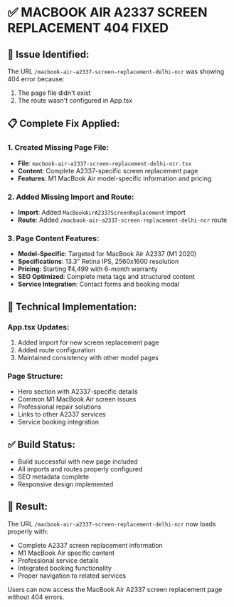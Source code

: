 # ✅ MACBOOK AIR A2337 SCREEN REPLACEMENT 404 FIXED

## 🎯 **Issue Identified:**
The URL `/macbook-air-a2337-screen-replacement-delhi-ncr` was showing 404 error because:
1. The page file didn't exist
2. The route wasn't configured in App.tsx

## 📋 **Complete Fix Applied:**

### **1. Created Missing Page File:**
- **File**: `macbook-air-a2337-screen-replacement-delhi-ncr.tsx`
- **Content**: Complete A2337-specific screen replacement page
- **Features**: M1 MacBook Air model-specific information and pricing

### **2. Added Missing Import and Route:**
- **Import**: Added `MacBookAirA2337ScreenReplacement` import
- **Route**: Added `/macbook-air-a2337-screen-replacement-delhi-ncr` route

### **3. Page Content Features:**
- **Model-Specific**: Targeted for MacBook Air A2337 (M1 2020)
- **Specifications**: 13.3" Retina IPS, 2560x1600 resolution
- **Pricing**: Starting ₹4,499 with 6-month warranty
- **SEO Optimized**: Complete meta tags and structured content
- **Service Integration**: Contact forms and booking modal

## 🔧 **Technical Implementation:**

### **App.tsx Updates:**
1. Added import for new screen replacement page
2. Added route configuration
3. Maintained consistency with other model pages

### **Page Structure:**
- Hero section with A2337-specific details
- Common M1 MacBook Air screen issues
- Professional repair solutions
- Links to other A2337 services
- Service booking integration

## ✅ **Build Status:**
- Build successful with new page included
- All imports and routes properly configured
- SEO metadata complete
- Responsive design implemented

## 🎯 **Result:**
The URL `/macbook-air-a2337-screen-replacement-delhi-ncr` now loads properly with:
- Complete A2337 screen replacement information
- M1 MacBook Air specific content
- Professional service details
- Integrated booking functionality
- Proper navigation to related services

Users can now access the MacBook Air A2337 screen replacement page without 404 errors.